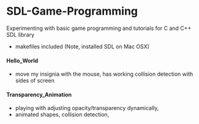 # SDL-Game-Programming
 Experimenting with basic game programming and tutorials for C and C++ SDL library
 - makefiles included (Note, installed SDL on Mac OSX)

#### Hello_World
  - move my insignia with the mouse, has working collision detection with sides of screen
 
#### Transparency_Animation
  - playing with adjusting opacity/transparency dynamically,
  - animated shapes, collision detection, 
  
